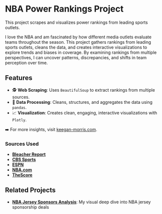 # NBA Power Rankings Project

This project scrapes and visualizes power rankings from leading sports outlets.

I love the NBA and am fascinated by how different media outlets evaluate teams throughout the season. This project gathers rankings from leading sports outlets, cleans the data, and creates interactive visualizations to explore trends and biases in coverage. By examining rankings from multiple perspectives, I can uncover patterns, discrepancies, and shifts in team perception over time.

## Features
- 🕵️ **Web Scraping**: Uses `BeautifulSoup` to extract rankings from multiple sources.
- 🧹 **Data Processing**: Cleans, structures, and aggregates the data using `pandas`.
- 📈 **Visualization**: Creates clean, engaging, interactive visualizations with `Plotly`.

➡️ For more insights, visit [keegan-morris.com](https://keegan-morris.com/tag/power-rankings-project/).

### Sources Used
- [**Bleacher Report**](https://bleacherreport.com/nba)
- [**CBS Sports**](https://www.cbssports.com/nba/)
- [**ESPN**](https://www.espn.com/nba/)
- [**NBA.com**](https://www.nba.com/news/)
- [**TheScore**](https://www.thescore.com/nba/news)

<!-- ### Tools Used
- **Git**-->

## Related Projects

- **[NBA Jersey Sponsors Analysis](https://github.com/keegangm/nba_sponsors)**: My visual deep dive into NBA jersey sponsorship deals